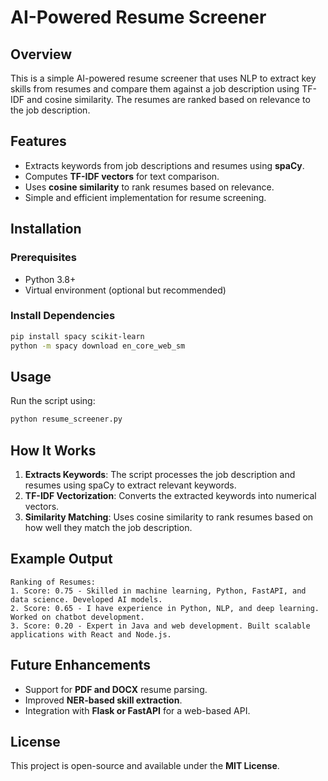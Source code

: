 # AI-Powered Resume Screener

## Overview
This is a simple AI-powered resume screener that uses NLP to extract key skills from resumes and compare them against a job description using TF-IDF and cosine similarity. The resumes are ranked based on relevance to the job description.

## Features
- Extracts keywords from job descriptions and resumes using **spaCy**.
- Computes **TF-IDF vectors** for text comparison.
- Uses **cosine similarity** to rank resumes based on relevance.
- Simple and efficient implementation for resume screening.

## Installation
### Prerequisites
- Python 3.8+
- Virtual environment (optional but recommended)

### Install Dependencies
```bash
pip install spacy scikit-learn
python -m spacy download en_core_web_sm
```

## Usage
Run the script using:
```bash
python resume_screener.py
```

## How It Works
1. **Extracts Keywords**: The script processes the job description and resumes using spaCy to extract relevant keywords.
2. **TF-IDF Vectorization**: Converts the extracted keywords into numerical vectors.
3. **Similarity Matching**: Uses cosine similarity to rank resumes based on how well they match the job description.

## Example Output
```
Ranking of Resumes:
1. Score: 0.75 - Skilled in machine learning, Python, FastAPI, and data science. Developed AI models.
2. Score: 0.65 - I have experience in Python, NLP, and deep learning. Worked on chatbot development.
3. Score: 0.20 - Expert in Java and web development. Built scalable applications with React and Node.js.
```

## Future Enhancements
- Support for **PDF and DOCX** resume parsing.
- Improved **NER-based skill extraction**.
- Integration with **Flask or FastAPI** for a web-based API.

## License
This project is open-source and available under the **MIT License**.

